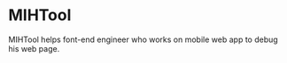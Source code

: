 MIHTool
=======

MIHTool helps  font-end engineer who works on mobile web app to debug his web page.